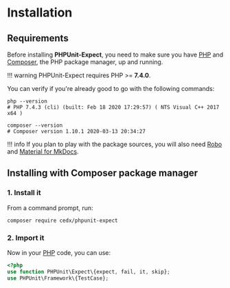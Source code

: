 # Installation

## Requirements
Before installing **PHPUnit-Expect**, you need to make sure you have [PHP](https://www.php.net)
and [Composer](https://getcomposer.org), the PHP package manager, up and running.

!!! warning
    PHPUnit-Expect requires PHP >= **7.4.0**.
    
You can verify if you're already good to go with the following commands:

```shell
php --version
# PHP 7.4.3 (cli) (built: Feb 18 2020 17:29:57) ( NTS Visual C++ 2017 x64 )

composer --version
# Composer version 1.10.1 2020-03-13 20:34:27
```

!!! info
    If you plan to play with the package sources, you will also need
    [Robo](https://robo.li) and [Material for MkDocs](https://squidfunk.github.io/mkdocs-material).

## Installing with Composer package manager

### 1. Install it
From a command prompt, run:

```shell
composer require cedx/phpunit-expect
```

### 2. Import it
Now in your [PHP](https://www.php.net) code, you can use:

```php
<?php
use function PHPUnit\Expect\{expect, fail, it, skip};
use PHPUnit\Framework\{TestCase};
```
